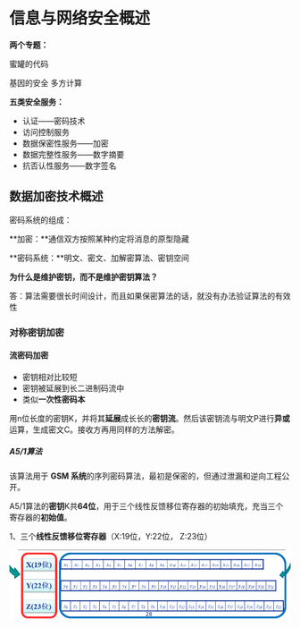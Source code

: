 # 信息与网络安全概述

**两个专题：**

蜜罐的代码

基因的安全 多方计算



**五类安全服务：**

- 认证——密码技术
- 访问控制服务
- 数据保密性服务——加密
- 数据完整性服务——数字摘要
- 抗否认性服务——数字签名







## 数据加密技术概述

密码系统的组成：

**加密：**通信双方按照某种约定将消息的原型隐藏

**密码系统：**明文、密文、加解密算法、密钥空间



**为什么是维护密钥，而不是维护密钥算法？**

答：算法需要很长时间设计，而且如果保密算法的话，就没有办法验证算法的有效性



### 对称密钥加密

#### 流密码加密

- 密钥相对比较短
- 密钥被延展到长二进制码流中
- 类似**一次性密码本**

用n位长度的密钥K，并将其**延展**成长长的**密钥流**。然后该密钥流与明文P进行**异或**运算，生成密文C。接收方再用同样的方法解密。



##### A5/1算法

该算法用于 **GSM 系统**的序列密码算法，最初是保密的，但通过泄漏和逆向工程公开。

A5/1算法的**密钥**K共**64位**，用于三个线性反馈移位寄存器的初始填充，充当三个寄存器的**初始值**。

1、三个**线性反馈移位寄存器**（X:19位，Y:22位， Z:23位）

![image-20231004223829208](assets/image-20231004223829208.png)